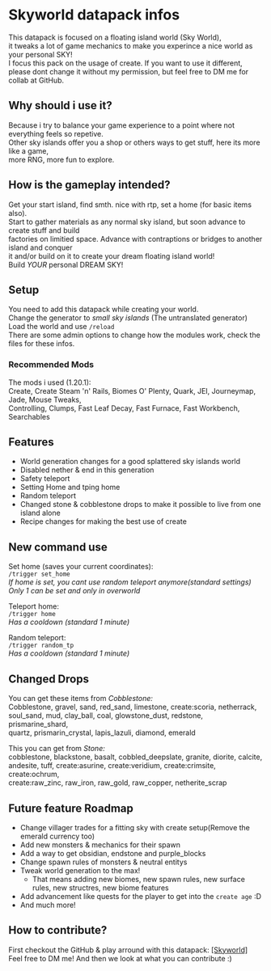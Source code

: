 # Skyworld datapack infos
This datapack is focused on a floating island world (Sky World),
<br>it tweaks a lot of game mechanics to make you experince a nice world as your personal SKY!
<br>I focus this pack on the usage of create. If you want to use it different,
<br>please dont change it without my permission, but feel free to DM me for collab at GitHub.

## Why should i use it?
Because i try to balance your game experience to a point where not everything feels so repetive.
<br>Other sky islands offer you a shop or others ways to get stuff, here its more like a game,
<br>more RNG, more fun to explore.

## How is the gameplay intended?
Get your start island, find smth. nice with rtp, set a home (for basic items also).
<br>Start to gather materials as any normal sky island, but soon advance to create stuff and build
<br>factories on limitied space. Advance with contraptions or bridges to another island and conquer
<br>it and/or build on it to create your dream floating island world!
<br>Build *YOUR* personal DREAM SKY!

## Setup
You need to add this datapack while creating your world.
<br>Change the generator to *small sky islands* (The untranslated generator)
<br>Load the world and use `/reload`
<br>There are some admin options to change how the modules work, check the files for these infos.

### Recommended Mods
The mods i used (1.20.1):
<br>Create, Create Steam 'n' Rails, Biomes O' Plenty, Quark, JEI, Journeymap, Jade, Mouse Tweaks,
<br>Controlling, Clumps, Fast Leaf Decay, Fast Furnace, Fast Workbench, Searchables

## Features
- World generation changes for a good splattered sky islands world
- Disabled nether & end in this generation
- Safety teleport
- Setting Home and tping home
- Random teleport
- Changed stone & cobblestone drops to make it possible to live from one island alone
- Recipe changes for making the best use of create

## New command use
Set home (saves your current coordinates):
<br>`/trigger set_home`
<br>*If home is set, you cant use random teleport anymore(standard settings)*
<br>*Only 1 can be set and only in overworld*

Teleport home:
<br>`/trigger home`
<br>*Has a cooldown (standard 1 minute)*

Random teleport:
<br>`/trigger random_tp`
<br>*Has a cooldown (standard 1 minute)*

## Changed Drops
You can get these items from *Cobblestone:*
<br>Cobblestone, gravel, sand, red_sand, limestone, create:scoria, netherrack,
<br>soul_sand, mud, clay_ball, coal, glowstone_dust, redstone, prismarine_shard, 
<br>quartz, prismarin_crystal, lapis_lazuli, diamond, emerald

This you can get from *Stone:*
<br>cobblestone, blackstone, basalt, cobbled_deepslate, granite, diorite, calcite,
<br>andesite, tuff, create:asurine, create:veridium, create:crimsite, create:ochrum,
<br>create:raw_zinc, raw_iron, raw_gold, raw_copper, netherite_scrap

## Future feature Roadmap
- Change villager trades for a fitting sky with create setup(Remove the emerald currency too)
- Add new monsters & mechanics for their spawn
- Add a way to get obsidian, endstone and purple_blocks
- Change spawn rules of monsters & neutral entitys
- Tweak world generation to the max!
  - That means adding new biomes, new spawn rules, new surface rules,
    new structres, new biome features
- Add advancement like quests for the player to get into the `create age` :D
- And much more!

## How to contribute?
First checkout the GitHub & play arround with this datapack:
[\[Skyworld\]](https://github.com/sora7672/Skyworld)
<br>Feel free to DM me! And then we look at what you can contribute :)
